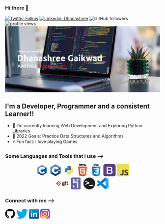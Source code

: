 ### Hi there 👋
[![Twitter Follow](https://img.shields.io/twitter/follow/dhanashreegai19?label=Follow)](https://twitter.com/intent/follow?screen_name=dhanashreegai19)
[![Linkedin: Dhanashree](https://img.shields.io/badge/-Dhanashree-blue?style=flat-square&logo=Linkedin&logoColor=white&link=https://www.linkedin.com/in/dhanashree-gaikwad/)](https://www.linkedin.com/in/dhanashree-gaikwad/)
![GitHub followers](https://img.shields.io/github/followers/dhanashreeg368?label=Follow&style=social)
<img alt = "profile views" src="https://komarev.com/ghpvc/?username=tanyarajhans7&color=brightgreen">  
<img src="header image.png"></img>

## I'm a Developer, Programmer and a consistent Learner!!

- 🌱 I’m currently learning Web Development and Exploring Python Libraries 
- 🥅 2022 Goals: Practice Data Structures and Algorithms
- ⚡ Fun fact: I love playing Games

### Some Languages and Tools that i use -->
<p align="center">

  <div align="center">
  
  <code><img height="40" src="https://raw.githubusercontent.com/github/explore/80688e429a7d4ef2fca1e82350fe8e3517d3494d/topics/c/c.png"></code> <code><img height="40" src="https://raw.githubusercontent.com/github/explore/80688e429a7d4ef2fca1e82350fe8e3517d3494d/topics/cpp/cpp.png"></code> 
  <code><img height="40" src="https://raw.githubusercontent.com/github/explore/80688e429a7d4ef2fca1e82350fe8e3517d3494d/topics/python/python.png"></code> <code><img height="40" src="https://raw.githubusercontent.com/github/explore/80688e429a7d4ef2fca1e82350fe8e3517d3494d/topics/html/html.png"></code> 
  <code><img height="40" src="https://raw.githubusercontent.com/github/explore/80688e429a7d4ef2fca1e82350fe8e3517d3494d/topics/css/css.png"></code> 
  <code><img height="40" src="https://raw.githubusercontent.com/github/explore/80688e429a7d4ef2fca1e82350fe8e3517d3494d/topics/bootstrap/bootstrap.png"></code> 
  <code><img height="40" src="https://raw.githubusercontent.com/github/explore/80688e429a7d4ef2fca1e82350fe8e3517d3494d/topics/javascript/javascript.png"></code>   
  <code><img height="40" src="https://raw.githubusercontent.com/github/explore/80688e429a7d4ef2fca1e82350fe8e3517d3494d/topics/git/git.png"></code> 
  <code><img height="40" src="https://raw.githubusercontent.com/devicons/devicon/master/icons/heroku/heroku-plain.svg"></code> <code><img height="40" src="https://raw.githubusercontent.com/github/explore/80688e429a7d4ef2fca1e82350fe8e3517d3494d/topics/terminal/terminal.png"></code>
  <code><img height="40" src="Icons/vscode.png"></img></code>

  </div>
  </p>

### Connect with me -->

[![GitHub](Icons/github.png)](https://github.com/dhanashreeg368)
[![Twitter](Icons/twitter.png)](https://twitter.com/DhanashreeGai19)
[![LinkedIn](Icons/linkedin.png)](https://www.linkedin.com/in/dhanashree-gaikwad/)
[![Instagram](Icons/instagram.png)](https://www.instagram.com/dhanashreeg368)